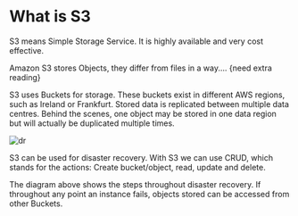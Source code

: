 # What is S3
S3 means Simple Storage Service. It is highly available and very cost effective.

Amazon S3 stores Objects, they differ from files in a way.... {need extra reading}

S3 uses Buckets for storage. These buckets exist in different AWS regions, such as Ireland or Frankfurt. Stored data is replicated between multiple data centres. Behind the scenes, one object may be stored in one data region but will actually be duplicated multiple times.

![dr](https://user-images.githubusercontent.com/98178943/152984302-4e43cb71-612d-4073-94c5-29db96fd854a.png)

S3 can be used for disaster recovery. With S3 we can use CRUD, which stands for the actions: Create bucket/object, read, update and delete.

The diagram above shows the steps throughout disaster recovery. If throughout any point an instance fails, objects stored can be accessed from other Buckets.